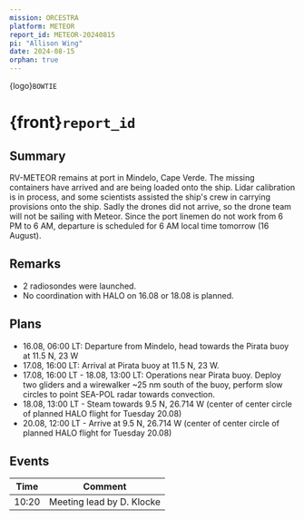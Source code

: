 ```yaml
---
mission: ORCESTRA
platform: METEOR
report_id: METEOR-20240815
pi: "Allison Wing"
date: 2024-08-15
orphan: true
---
```


{logo}`BOWTIE`

# {front}`report_id`

## Summary

RV-METEOR remains at port in Mindelo, Cape Verde. The missing containers have arrived and are being loaded onto the ship. Lidar calibration is in process, and some scientists assisted the ship's crew in carrying provisions onto the ship. Sadly the drones did not arrive, so the drone team will not be sailing with Meteor. Since the port linemen do not work from 6 PM to 6 AM, departure is scheduled for 6 AM local time tomorrow (16 August).

## Remarks

- 2 radiosondes were launched.
- No coordination with HALO on 16.08 or 18.08 is planned.

## Plans

- 16.08, 06:00 LT: Departure from Mindelo, head towards the Pirata buoy at 11.5 N, 23 W
- 17.08, 16:00 LT: Arrival at Pirata buoy at 11.5 N, 23 W. 
- 17.08, 16:00 LT - 18.08, 13:00 LT: Operations near Pirata buoy. Deploy two gliders and a wirewalker ~25 nm south of the buoy, perform slow circles to point SEA-POL radar towards convection.
- 18.08, 13:00 LT - Steam towards 9.5 N, 26.714 W (center of center circle of planned HALO flight for Tuesday 20.08)
- 20.08, 12:00 LT - Arrive at 9.5 N, 26.714 W (center of center circle of planned HALO flight for Tuesday 20.08) 

## Events

Time | Comment
--- | ---
10:20 | Meeting lead by D. Klocke

